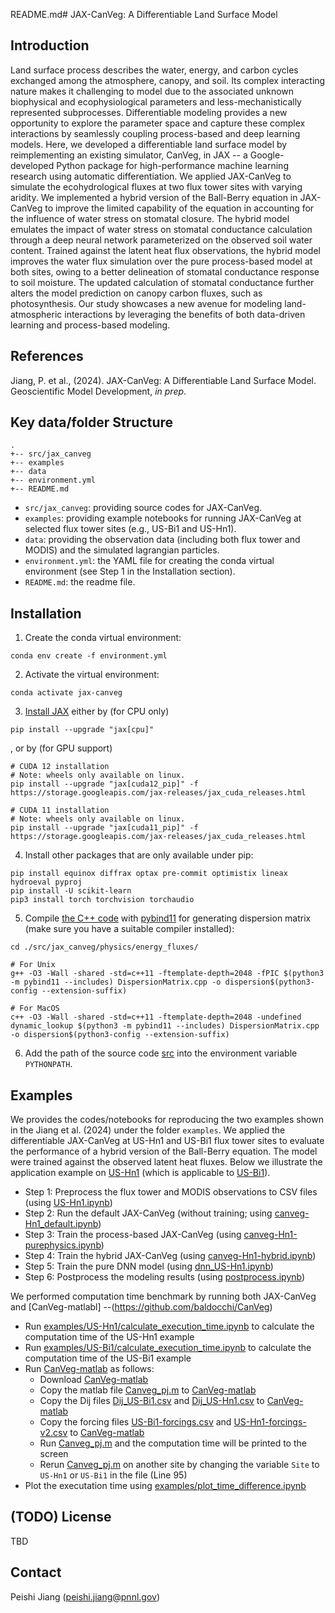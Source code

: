 README.md# JAX-CanVeg: A Differentiable Land Surface Model

## Introduction
Land surface process describes the water, energy, and carbon cycles exchanged among the atmosphere, canopy, and soil. Its complex interacting nature makes it challenging to model due to the associated unknown biophysical and ecophysiological parameters and less-mechanistically represented subprocesses. Differentiable modeling provides a new opportunity to explore the parameter space and capture these complex interactions by seamlessly coupling process-based and deep learning models. Here, we developed a differentiable land surface model by reimplementing an existing simulator, CanVeg, in JAX -- a Google-developed Python package for high-performance machine learning research using automatic differentiation. We applied JAX-CanVeg to simulate the ecohydrological fluxes at two flux tower sites with varying aridity. We implemented a hybrid version of the Ball-Berry equation in JAX-CanVeg to improve the limited capability of the equation in accounting for the influence of water stress on stomatal closure. The hybrid model emulates the impact of water stress on stomatal conductance calculation through a deep neural network parameterized on the observed soil water content. Trained against the latent heat flux observations, the hybrid model improves the water flux simulation over the pure process-based model at both sites, owing to a better delineation of stomatal conductance response to soil moisture. The updated calculation of stomatal conductance further alters the model prediction on canopy carbon fluxes, such as photosynthesis. Our study showcases a new avenue for modeling land-atmospheric interactions by leveraging the benefits of both data-driven learning and process-based modeling.

## References
Jiang, P. et al., (2024). JAX-CanVeg: A Differentiable Land Surface Model. Geoscientific Model Development, *in prep*.

## Key data/folder Structure
```
.
+-- src/jax_canveg
+-- examples
+-- data
+-- environment.yml
+-- README.md
```
- `src/jax_canveg`: providing source codes for JAX-CanVeg.
- `examples`: providing example notebooks for running JAX-CanVeg at selected flux tower sites (e.g., US-Bi1 and US-Hn1).
- `data`: providing the observation data (including both flux tower and MODIS) and the simulated lagrangian particles.
- `environment.yml`: the YAML file for creating the conda virtual environment (see Step 1 in the Installation section).
- `README.md`: the readme file.

## Installation
1. Create the conda virtual environment:
```
conda env create -f environment.yml
```

2. Activate the virtual environment:
```
conda activate jax-canveg
```

3. [Install JAX](https://github.com/google/jax#installation) either by (for CPU only)
```
pip install --upgrade "jax[cpu]"
```
, or by (for GPU support)
```
# CUDA 12 installation
# Note: wheels only available on linux.
pip install --upgrade "jax[cuda12_pip]" -f https://storage.googleapis.com/jax-releases/jax_cuda_releases.html

# CUDA 11 installation
# Note: wheels only available on linux.
pip install --upgrade "jax[cuda11_pip]" -f https://storage.googleapis.com/jax-releases/jax_cuda_releases.html
```

4. Install other packages that are only available under pip:
```
pip install equinox diffrax optax pre-commit optimistix lineax hydroeval pyproj
pip install -U scikit-learn
pip3 install torch torchvision torchaudio
```

5. Compile [the C++ code](./src/jax_canveg/physics/energy_fluxes/DispersionMatrix.cpp) with [pybind11](https://github.com/pybind/pybind11) for generating dispersion matrix (make sure you have a suitable compiler installed):
```
cd ./src/jax_canveg/physics/energy_fluxes/

# For Unix
g++ -O3 -Wall -shared -std=c++11 -ftemplate-depth=2048 -fPIC $(python3 -m pybind11 --includes) DispersionMatrix.cpp -o dispersion$(python3-config --extension-suffix)

# For MacOS
c++ -O3 -Wall -shared -std=c++11 -ftemplate-depth=2048 -undefined dynamic_lookup $(python3 -m pybind11 --includes) DispersionMatrix.cpp -o dispersion$(python3-config --extension-suffix)
```

6. Add the path of the source code [src](./src) into the environment variable `PYTHONPATH`.


## Examples
We provides the codes/notebooks for reproducing the two examples shown in the Jiang et al. (2024) under the folder `examples`. We applied the differentiable JAX-CanVeg at US-Hn1 and US-Bi1 flux tower sites to evaluate the performance of a hybrid version of the Ball-Berry equation. The model were trained against the observed latent heat fluxes. Below we illustrate the application example on [US-Hn1](./examples/US-Hn1) (which is applicable to [US-Bi1](./examples/US-Bi1)).

- Step 1: Preprocess the flux tower and MODIS observations to CSV files (using [US-Hn1.ipynb](./examples/US-Hn1/US-Hn1.ipynb))
- Step 2: Run the default JAX-CanVeg (without training; using [canveg-Hn1_default.ipynb](./examples/US-Hn1/canveg-Hn1_default.ipynb))
- Step 3: Train the process-based JAX-CanVeg (using [canveg-Hn1-purephysics.ipynb](./examples/US-Hn1/canveg-Hn1-purephysics.ipynb))
- Step 4: Train the hybrid JAX-CanVeg (using [canveg-Hn1-hybrid.ipynb](./examples/US-Hn1/canveg-Hn1-hybrid.ipynb))
- Step 5: Train the pure DNN model (using [dnn_US-Hn1.ipynb](./examples/US-Hn1/dnn_US-Hn1.ipynb))
- Step 6: Postprocess the modeling results (using [postprocess.ipynb](./examples/US-Hn1/postprocess.ipynb))

We performed computation time benchmark by running both JAX-CanVeg and [CanVeg-matlabl] --(https://github.com/baldocchi/CanVeg)
- Run [examples/US-Hn1/calculate_execution_time.ipynb](./examples/US-Hn1/calculate_execution_time.ipynb) to calculate the computation time of the US-Hn1 example
- Run [examples/US-Bi1/calculate_execution_time.ipynb](./examples/US-Bi1/calculate_execution_time.ipynb) to calculate the computation time of the US-Bi1 example
- Run [CanVeg-matlab](https://github.com/baldocchi/CanVeg) as follows:
    - Download [CanVeg-matlab](https://github.com/baldocchi/CanVeg)
    - Copy the matlab file [Canveg_pj.m](./examples/Canveg_pj.m) to [CanVeg-matlab](https://github.com/baldocchi/CanVeg)
    - Copy the Dij files [Dij_US-Bi1.csv](./data/dij/Dij_US-Bi1.csv) and [Dij_US-Hn1.csv](./data/dij/Dij_US-Hn1.csv) to [CanVeg-matlab](https://github.com/baldocchi/CanVeg)
    - Copy the forcing files [US-Bi1-forcings.csv](./data/fluxtower/US-Bi1/US-Bi1-forcings.csv) and [US-Hn1-forcings-v2.csv](./data/fluxtower/US-Hn1/US-Hn1-forcings-v2.csv) to [CanVeg-matlab](https://github.com/baldocchi/CanVeg)
    - Run [Canveg_pj.m](./examples/Canveg_pj.m) and the computation time will be printed to the screen
    - Rerun [Canveg_pj.m](./examples/Canveg_pj.m) on another site by changing the variable `Site` to `US-Hn1` or `US-Bi1` in the file (Line 95)
- Plot the executation time using [examples/plot_time_difference.ipynb](./examples/plot_time_difference.ipynb)

## (TODO) License
TBD

## Contact
Peishi Jiang (peishi.jiang@pnnl.gov)
